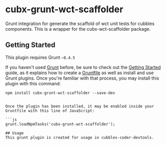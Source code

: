 # cubx-grunt-wct-scaffolder

Grunt integration for generate the scaffold of wct unit tests for cubbles components. This is a wrapper for the cubx-wct-scaffolder package.

## Getting Started
This plugin requires Grunt `~0.4.5`

If you haven't used [Grunt](http://gruntjs.com/) before, be sure to check out the [Getting Started](http://gruntjs.com/getting-started) guide, as it explains how to create a [Gruntfile](http://gruntjs.com/sample-gruntfile) as well as install and use Grunt plugins. Once you're familiar with that process, you may install this plugin with this command:

```shell
npm install cubx-grunt-wct-scaffolder --save-dev


Once the plugin has been installed, it may be enabled inside your Gruntfile with this line of JavaScript:

```js
grunt.loadNpmTasks('cubx-grunt-wct-scaffolder');

## Usage
This grunt plugin is created for usage in cubbles-coder-devtools. 



```
